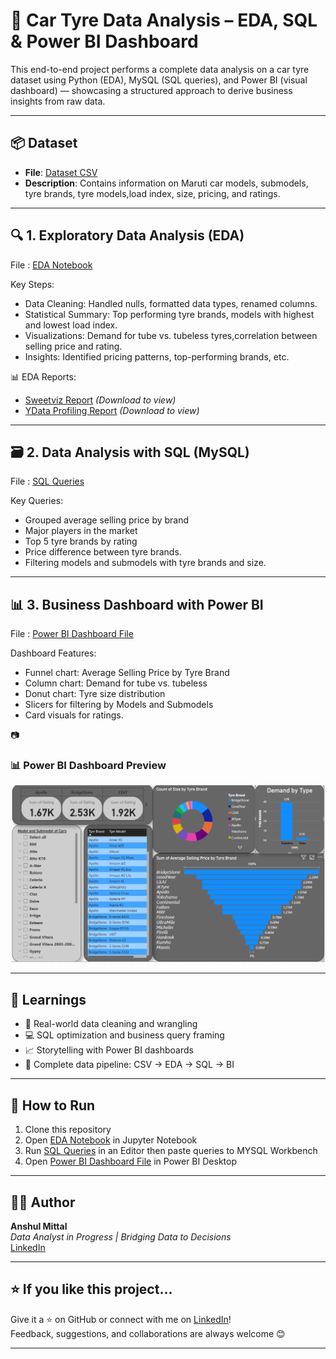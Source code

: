 # 🚗 Car Tyre Data Analysis – EDA, SQL & Power BI Dashboard

This end-to-end project performs a complete data analysis on a car tyre dataset using Python (EDA), MySQL (SQL queries), and Power BI (visual dashboard) — showcasing a structured approach to derive business insights from raw data.

---

## 📦 Dataset

- **File**: [Dataset CSV](Car_Tyres_Dataset.csv)
- **Description**: Contains information on Maruti car models, submodels, tyre brands, tyre models,load index, size, pricing, and ratings.

---

## 🔍 1. Exploratory Data Analysis (EDA)

File : [EDA Notebook](Cartyre_EDA.ipynb)

Key Steps:
- Data Cleaning: Handled nulls, formatted data types, renamed columns.
- Statistical Summary: Top performing tyre brands, models with highest and lowest load index.
- Visualizations: Demand for tube vs. tubeless tyres,correlation between selling price and rating.
- Insights: Identified pricing patterns, top-performing brands, etc.


📊 EDA Reports:
- [Sweetviz Report](sweetviz_report.html) *(Download to view)*
- [YData Profiling Report](ydata_profiling_report.html) *(Download to view)*

---

## 🗃️ 2. Data Analysis with SQL (MySQL)

File : [SQL Queries](Mysql_Analysis/Car_Tyre-MySQL_Data_Analysis.md)

Key Queries:
- Grouped average selling price by brand
- Major players in the market
- Top 5 tyre brands by rating
- Price difference between tyre brands.
- Filtering models and submodels with tyre brands and size.

---

## 📊 3. Business Dashboard with Power BI

File : [Power BI Dashboard File](Power_BI/Cartyre_Power_Bi_Project.pbix)

Dashboard Features:
- Funnel chart: Average Selling Price by Tyre Brand
- Column chart: Demand for tube vs. tubeless
- Donut chart: Tyre size distribution
- Slicers for filtering by Models and Submodels
- Card visuals for ratings.

📷 <h3>📊 Power BI Dashboard Preview</h3>

<img src="Power_BI/Dashboard-preview.png" width="600"/>



---

## 🧠 Learnings

- 🧼 Real-world data cleaning and wrangling
- 💻 SQL optimization and business query framing
- 📈 Storytelling with Power BI dashboards
- 🔁 Complete data pipeline: CSV → EDA → SQL → BI

---

## 📌 How to Run

1. Clone this repository  
2. Open [EDA Notebook](Cartyre_EDA.ipynb) in Jupyter Notebook  
3. Run [SQL Queries](Mysql_Analysis/Car_Tyre-MySQL_Data_Analysis.md) in an Editor then paste queries to MYSQL Workbench  
4. Open [Power BI Dashboard File](Power_BI/Cartyre_Power_Bi_Project.pbix) in Power BI Desktop  

---

## 👨‍💻 Author

**Anshul Mittal**  
_Data Analyst in Progress | Bridging Data to Decisions_  
[LinkedIn](https://www.linkedin.com/in/anshul-mittal-9306a1204)

---

## ⭐ If you like this project...

Give it a ⭐️ on GitHub or connect with me on [LinkedIn](https://www.linkedin.com/in/anshul-mittal-9306a1204)!  
Feedback, suggestions, and collaborations are always welcome 😊

---

